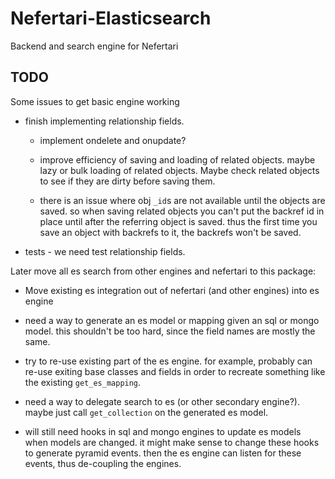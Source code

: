 # Nefertari-Elasticsearch

Backend and search engine for Nefertari

## TODO

Some issues to get basic engine working

- finish implementing relationship fields.

  - implement ondelete and onupdate?

  - improve efficiency of saving and loading of related objects. maybe
    lazy or bulk loading of related objects. Maybe check related
    objects to see if they are dirty before saving them.

  - there is an issue where obj `_id`s are not available until the
    objects are saved. so when saving related objects you can't put
    the backref id in place until after the referring object is
    saved. thus the first time you save an object with backrefs to it,
    the backrefs won't be saved.

- tests - we need test relationship fields.


Later move all es search from other engines and nefertari to this
package:

- Move existing es integration out of nefertari (and other engines)
  into es engine

- need a way to generate an es model or mapping given an sql or mongo
  model. this shouldn't be too hard, since the field names are mostly
  the same.

- try to re-use existing part of the es engine. for example, probably
  can re-use exiting base classes and fields in order to recreate
  something like the existing `get_es_mapping`.

- need a way to delegate search to es (or other secondary
  engine?). maybe just call `get_collection` on the generated es
  model.

- will still need hooks in sql and mongo engines to update es models
  when models are changed. it might make sense to change these hooks
  to generate pyramid events. then the es engine can listen for these
  events, thus de-coupling the engines.
